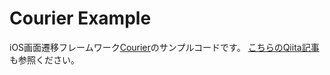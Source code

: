 # Courier Example

iOS画面遷移フレームワーク[Courier](https://github.com/imk2o/Courier)のサンプルコードです。
[こちらのQiita記事](https://qiita.com/imk2o/items/526fa597d98274efc4b1)も参照ください。
